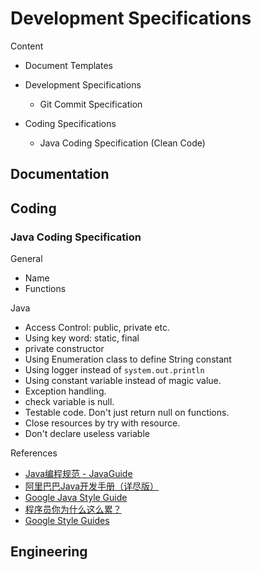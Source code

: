 # Development Specifications

Content

- Document Templates

- Development Specifications

  - Git Commit Specification

- Coding Specifications

  - Java Coding Specification (Clean Code)

  

## Documentation

## Coding

### Java Coding Specification

General

- Name
- Functions

Java

- Access Control: public, private etc.
- Using key word: static, final
- private constructor
- Using Enumeration class to define String constant
- Using logger instead of `system.out.println`
- Using constant variable instead of magic value.
- Exception handling.
- check variable is null.
- Testable code. Don't just return null on functions.
- Close resources by try with resource.
- Don't declare useless variable

References

- [Java编程规范 - JavaGuide](https://github.com/Snailclimb/JavaGuide/blob/master/docs/java/Java%E7%BC%96%E7%A8%8B%E8%A7%84%E8%8C%83.md)
- [阿里巴巴Java开发手册（详尽版）](https://github.com/alibaba/p3c/blob/master/阿里巴巴Java开发手册（华山版）.pdf)
- [Google Java Style Guide](https://google.github.io/styleguide/javaguide.html)
- [程序员你为什么这么累？](https://xwjie.github.io/rule/)
- [Google Style Guides](https://github.com/tg-works/styleguide)

## Engineering